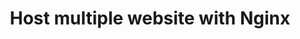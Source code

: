 ---
title:  "Host multiple website with Nginx"
pubDate:   2025-03-08
draft: true
tags:
    - Revit
    - C#
description: ""
---